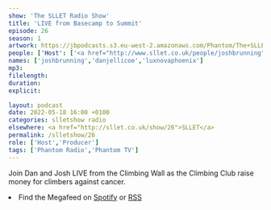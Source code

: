 ```yaml
---
show: 'The SLLET Radio Show'
title: 'LIVE from Basecamp to Summit'
episode: 26
season: 1
artwork: https://jbpodcasts.s3.eu-west-2.amazonaws.com/Phantom/The+SLLET+Radio+Show/SLLET+climing+logo.png
people: ['Host': ['<a href="http://www.sllet.co.uk/people/joshbrunning">Josh Brunning</a>', '<a href="http://www.sllet.co.uk/people/danjellicoe">Dan Jellicoe</a>', '<a href="http://www.sllet.co.uk/people/luxnovaphoenix">Lux Nova Phoenix</a>']]
names: ['joshbrunning','danjellicoe','luxnovaphoenix']
mp3:
filelength:
duration: 
explicit:

layout: podcast
date: 2022-05-18 16:00 +0100
categories: slletshow radio
elsewhere: <a href="http://sllet.co.uk/show/26">SLLET</a>
permalink: /slletshow/26
role: ['Host','Producer']
tags: ['Phantom Radio','Phantom TV']
---
```


Join Dan and Josh LIVE from the Climbing Wall as the Climbing Club raise money for climbers against cancer.

<li>Find the Megafeed on <a href="https://open.spotify.com/show/1WGc6YCF3UfAL7E62gHLAS?si=eff5901deb8d498e">Spotify</a> or <a href="https://anchor.fm/s/849e58ac/podcast/rss">RSS</a></li>
